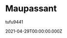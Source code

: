 ---
title: Maupassant
github: https://github.com/tufu9441/maupassant-hexo
demo: https://www.haomwei.com/
license: MIT
author: tufu9441
author_link: ''
author_twitter: ''
author_github: tufu9441
date: 2021-04-29T00:00:00.000Z
ssg:
  - Hexo
cms: null
css: null
archetype: null
services: null
hosting:
  - Netlify
  - Vercel
description: >-
  A simple Hexo template with great performance on different devices, ported
  from a Typecho theme by Cho, forked and modified from icylogic.
stale: false
disabled: true
disabled_reason: error checking demo url
draft: false
---